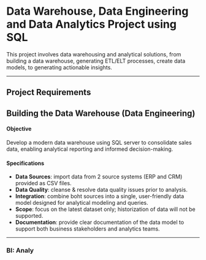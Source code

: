 # Data Warehouse, Data Engineering and Data Analytics Project using SQL
This project involves data warehousing and analytical solutions, from building a data warehouse, generating ETL/ELT processes, create data models, to generating actionable insights. 

---

## Project Requirements

## Building the Data Warehouse (Data Engineering)

#### Objective
Develop a modern data warehouse using SQL server to consolidate sales data, enabling analytical reporting and informed decision-making. 

#### Specifications
- **Data Sources**: import data from 2 source systems (ERP and CRM) provided as CSV files.
- **Data Quality**: cleanse & resolve data quality issues prior to analysis.
- **Integration**: combine boht sources into a single, user-friendly data model designed for analytical modeling and queries.
- **Scope**: focus on the latest dataset only; historization of data will not be supported.
- **Documentation**: provide clear documentation of the data model to support both business stakeholders and analytics teams.

---

### BI: Analy
